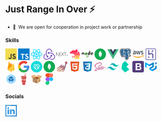 # Just Range In Over ⚡️


- 🤝  We are open for cooperation in project work or partnership

### Skills

<p align="left">
<a href="https://developer.mozilla.org/en-US/docs/Web/JavaScript" target="_blank" rel="noreferrer"><img src="./assets/js.svg" width="36" height="36" alt="JS" /></a>
<a href="https://www.typescriptlang.org/" target="_blank" rel="noreferrer"><img src="./assets/ts.svg" width="36" height="36" alt="TS" /></a>
<a href="https://reactjs.org/" target="_blank" rel="noreferrer"><img src="./assets/react.svg" width="36" height="36" alt="REACT" /></a>
<a href="https://redux.js.org/" target="_blank" rel="noreferrer"><img src="./assets/redux.svg" width="36" height="36" alt="REDUX" /></a>
<a href="https://nextjs.org/" target="_blank" rel="noreferrer"><img src="./assets/nextjs.svg" width="36" height="36" alt="NEXT" /></a>
<a href="https://nestjs.com/" target="_blank" rel="noreferrer"><img src="./assets/nest.svg" width="36" height="36" alt="NEST" /></a>
<a href="https://nodejs.org/en/" target="_blank" rel="noreferrer"><img src="./assets/node.svg" width="36" height="36" alt="NODE" /></a>
<a href="https://www.mongodb.com/" target="_blank" rel="noreferrer"><img src="./assets/mongo.svg" width="36" height="36" alt="MONGO" /></a>
<a href="https://vuejs.org/" target="_blank" rel="noreferrer"><img src="./assets/vue.svg" width="36" height="36" alt="VUE" /></a>
<a href="https://www.postgresql.org/" target="_blank" rel="noreferrer"><img src="./assets/postgresql.svg" width="36" height="36" alt="postgresql" /></a>
<a href="https://aws.amazon.com/ru/" target="_blank" rel="noreferrer"><img src="./assets/aws.svg" width="36" height="36" alt="AWS" /></a>
<a href="https://dashboard.heroku.com" target="_blank" rel="noreferrer"><img src="./assets/heroku.svg" width="36" height="36" alt="heroku" /></a>
<a href="https://firebase.google.com/" target="_blank" rel="noreferrer"><img src="./assets/firebase.svg" width="36" height="36" alt="firebase" /></a>
<a href="google.com/" target="_blank" rel="noreferrer"><img src="./assets/google.svg" width="36" height="36" alt="google" /></a>
<a href="https://www.godaddy.com/" target="_blank" rel="noreferrer"><img src="./assets/godaddy.svg" width="36" height="36" alt="godaddy" /></a>
<a href="https://www.mongodb.com/" target="_blank" rel="noreferrer"><img src="./assets/mongo.svg" width="36" height="36" alt="MONGO" /></a>
<a href="https://styled-components.com/" target="_blank" rel="noreferrer"><img src="./assets/sc.svg" width="36" height="36" alt="ST" /></a>  
<a href="https://html5.org/" target="_blank" rel="noreferrer"><img src="./assets/html.svg" width="36" height="36" alt="HTML5" /></a>
<a href="https://www.w3schools.com/css/" target="_blank" rel="noreferrer"><img src="./assets/css.svg" width="36" height="36" alt="CSS3" /></a>
<a href="https://sass-lang.com/" target="_blank" rel="noreferrer"><img src="./assets/sass.svg" width="36" height="36" alt="SASS" /></a>
<a href="https://tailwindcss.com/" target="_blank" rel="noreferrer"><img src="./assets/tlw.svg" width="36" height="36" alt="TAILWINDCSS" /></a>
<a href="https://bulma.io/" target="_blank" rel="noreferrer"><img src="./assets/blm.svg" width="36" height="36" alt="BULMA" /></a>
<a href="https://getbootstrap.com/" target="_blank" rel="noreferrer"><img src="./assets/bts.svg" width="36" height="36" alt="BOOTSTRAP" /></a>
<a href="https://mui.com/" target="_blank" rel="noreferrer"><img src="./assets/mui.svg" width="36" height="36" alt="MUI" /></a>
<a href="https://webpack.js.org/" target="_blank" rel="noreferrer"><img src="./assets/webp.svg" width="36" height="36" alt="WEBPACK" /></a>
<a href="https://gulpjs.com/" target="_blank" rel="noreferrer"><img src="./assets/glp.svg" width="36" height="36" alt="GULP" /></a>
<a href="https://parceljs.org/" target="_blank" rel="noreferrer"><img src="./assets/prcl.svg" width="36" height="36" alt="PARCEL" /></a>
<a href="https://www.figma.com/about/" target="_blank" rel="noreferrer"><img src="./assets/fg.svg" width="36" height="36" alt="FIGMA" /></a>

### Socials

<p align="left"> 
  <a href="#" target="_blank" rel="noreferrer"><img src="./assets/lnkd.svg" width="36" height="36" alt="Linkedin" /></a>
</p>

